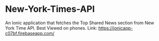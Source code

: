 # New-York-Times-API
An Ionic application that fetches the Top Shared News section from New York Time API. 
Best Viewed on phones. 
Link: https://ionicapp-c07bf.firebaseapp.com/

